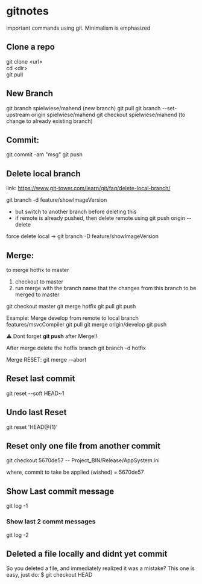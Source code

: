 # gitnotes
important commands using git. Minimalism is emphasized

Clone a repo
------------
git clone \<url\> <br>
cd \<dir\>  <br>
git pull

New Branch
-------------
git branch spielwiese/mahend (new branch)
git pull 
git branch --set-upstream origin spielwiese/mahend
git checkout spielwiese/mahend  (to change to already existing branch)

Commit:
---------
git commit -am "msg"
git push

Delete local branch
---------------------
link: https://www.git-tower.com/learn/git/faq/delete-local-branch/

git branch -d feature/showImageVersion
- but switch to another branch before deleting this 
- if remote is already pushed, then delete remote using 
	git push origin --delete <remote-branch-name>

force delete local -> git branch -D feature/showImageVersion

Merge:
----------
to merge hotfix to master
1. checkout to master
2. run merge with the branch name that the changes from this branch to be merged to master

git checkout master
git merge hotfix
git pull
git push

Example: Merge develop from remote to local branch features/msvcCompiler
git pull
git merge origin/develop
git push

:warning: Dont forget **git push** after Merge!!

After merge delete the hotfix branch
git branch -d hotfix

Merge RESET:
git merge --abort

Reset last commit 
----------------------
git reset --soft HEAD~1

Undo last Reset
---------
git reset 'HEAD@{1}'

Reset only one file from another commit
------------------------------------------
git checkout 5670de57 -- Project_BIN/Release/AppSystem.ini

where,  commit to take be applied (wished) = 5670de57 

## Show Last commit message

git log -1 

### Show last 2 commt messages 

git log -2

Deleted a file locally and didnt yet commit
-------------------------------------------
So you deleted a file, and immediately realized it was a mistake? This one is easy, just do:
$ git checkout HEAD <filename>
